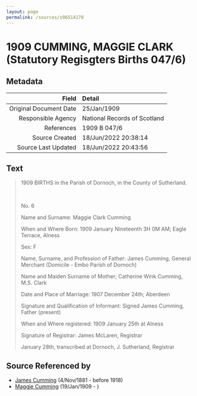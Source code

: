 ```yaml
---
layout: page
permalink: /sources/s96514178
---
```


# 1909 CUMMING, MAGGIE CLARK (Statutory Regisgters Births 047/6)

## Metadata

Field | Detail
---:|:---
Original Document Date | 25/Jan/1909
Responsible Agency | National Records of Scotland
References | 1909 B 047/6
Source Created | 18/Jun/2022 20:38:14
Source Last Updated | 18/Jun/2022 20:43:56

## Text

> 1909 BIRTHS in the Parish of Dornoch, in the County of Sutherland.
>
> <br/>
>
> No. 6
>
> Name and Surname: Maggie Clark Cumming
>
> When and Where Born: 1909 January Nineteenth 3H 0M AM; Eagle Terrace, Alness
>
> Sex: F
>
> Name, Surname, and Profession of Father: James Cumming, General Merchant (Domicile - Embo Parish of Dornoch)
>
> Name and Maiden Surname of Mother; Catherine Wink Cumming, M.S. Clark
>
> Date and Place of Marriage: 1907 December 24th; Aberdeen
>
> Signature and Qualification of Informant: Signed James Cumming, Father (present)
>
> When and Where registered: 1909 January 25th at Alness
>
> Signature of Registrar: James McLaren, Registrar
>
> January 28th, transcribed at Dornoch, J. Sutherland, Registrar
>

## Source Referenced by

* [James Cumming](../people/@64418166@-james-cumming-b1881-11-4-d1918.md) (4/Nov/1881 - before 1918)
* [Maggie Cumming](../people/@86945960@-maggie-cumming-b1909-1-19-d.md) (19/Jan/1909 - )
